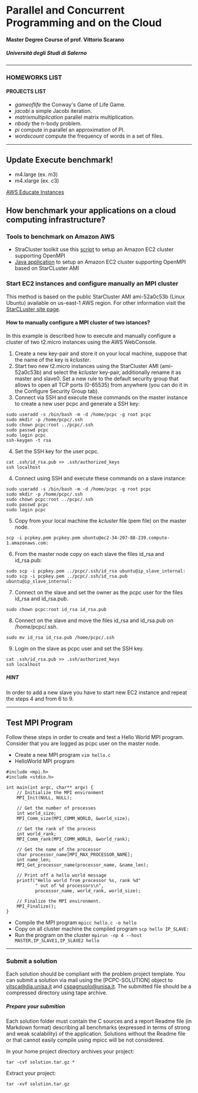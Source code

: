 # Parallel and Concurrent Programming and on the Cloud 
#### Master Degree Course of prof. Vittorio Scarano
##### Università degli Studi di Salerno
--------------------------------------------------------------------------------------------------

### HOMEWORKS LIST
#### PROJECTS LIST
- _gameoflife_ the Conway's Game of Life Game.
- _jacobi_	a simple Jacobi iteration.
- _matrixmultiplication_	parallel matrix multiplication.
- _nbody_	the n-body problem.
- _pi_ compute in parallel an approximation of PI.
- _wordscount_ compute the frequency of words in a set of files.
-------------------------------------------------------------------------------------------------

## Update Execute benchmark!

- m4.large (ex. m3)
- m4.xlarge (ex. c3)

[AWS Educate Instances](https://s3.amazonaws.com/awseducate-starter-account-services/AWS_Educate_Starter_Accounts_and_AWS_Services.pdf)

## How benchmark your applications on a cloud computing infrastructure? 

### Tools to benchmark on Amazon AWS

- StraCluster toolkit use this [script](https://github.com/spagnuolocarmine/amazonhpc) to setup an Amazon EC2 cluster supporting OpenMPI
-  [Java application](https://github.com/spagnuolocarmine/aws-cluster-toolkit)  to setup an Amazon EC2 cluster supporting OpenMPI based on StarCLuster AMI

### Start EC2 instances and configure manually an MPI cluster

This method is based on the public StarCluster AMI ami-52a0c53b (Linux Ubuntu) available on us-east-1 AWS region. For other information visit the [StarCLuster site page](http://star.mit.edu/cluster/).

#### How to manually configure a MPI cluster of two istances?
In this example is described how to execute and manually configure a cluster of two t2.micro instances using the AWS WebConsole.

1) Create a new key-pair and store it on your local machine, suppose that the name of the key is _kcluster_.
2) Start two new t2.micro instances using the StarCluster AMI (ami-52a0c53b) and select the _kcluster_ key-pair, additionally rename it as master and slave0. Set a new rule to the default security group that allows to open all TCP ports (0-65535) from anywhere (you can do it in the Configure Security Group tab).
3) Connect via SSH and execute these commands on the master instance to create a new user pcpc and generate a SSH key:
```
sudo useradd -s /bin/bash -m -d /home/pcpc -g root pcpc
sudo mkdir -p /home/pcpc/.ssh
sudo chown pcpc:root ../pcpc/.ssh
sudo passwd pcpc
sudo login pcpc
ssh-keygen -t rsa
```
4) Set the SSH key for the user pcpc.
```
cat .ssh/id_rsa.pub >> .ssh/authorized_keys
ssh localhost
```
4) Connect using SSH and execute these commands on a slave instance:
```
sudo useradd -s /bin/bash -m -d /home/pcpc -g root pcpc
sudo mkdir -p /home/pcpc/.ssh
sudo chown pcpc:root ../pcpc/.ssh
sudo passwd pcpc
sudo login pcpc
```
5) Copy from your local machine the _kcluster_ file (pem file) on the master node.
``` 
scp -i pcpkey.pem pcpkey.pem ubuntu@ec2-34-207-88-239.compute-1.amazonaws.com:
```
6) From the master node copy on each slave the files id_rsa and id_rsa.pub:
```
sudo scp -i pcpkey.pem ../pcpc/.ssh/id_rsa ubuntu@ip_slave_internal:
sudo scp -i pcpkey.pem ../pcpc/.ssh/id_rsa.pub ubuntu@ip_slave_internal:
```
7) Connect on the slave and set the owner as the pcpc user for the files id_rsa and id_rsa.pub.
```
sudo chown pcpc:root id_rsa id_rsa.pub 
```
8) Connect on the slave and move the files id_rsa and id_rsa.pub on /home/pcpc/.ssh.
```
sudo mv id_rsa id_rsa.pub /home/pcpc/.ssh
```
9) Login on the slave as pcpc user and set the SSH key.
```
cat .ssh/id_rsa.pub >> .ssh/authorized_keys
ssh localhost
```

##### HINT

In order to add a new slave you have to start new EC2 instance and repeat the steps 4 and from 6 to 9.

------------------------------------------------------------------------------------------------
## Test MPI Program

Follow these steps in order to create and test a Hello World MPI program. Consider that you are logged as pcpc user on the master node.

- Create a new MPI program
```vim hello.c```
- HelloWorld MPI program
```
#include <mpi.h>
#include <stdio.h>

int main(int argc, char** argv) {
    // Initialize the MPI environment
    MPI_Init(NULL, NULL);

    // Get the number of processes
    int world_size;
    MPI_Comm_size(MPI_COMM_WORLD, &world_size);

    // Get the rank of the process
    int world_rank;
    MPI_Comm_rank(MPI_COMM_WORLD, &world_rank);

    // Get the name of the processor
    char processor_name[MPI_MAX_PROCESSOR_NAME];
    int name_len;
    MPI_Get_processor_name(processor_name, &name_len);

    // Print off a hello world message
    printf("Hello world from processor %s, rank %d"
           " out of %d processors\n",
           processor_name, world_rank, world_size);

    // Finalize the MPI environment.
    MPI_Finalize();
}
```
- Compile the MPI program 
```mpicc hello.c -o hello```
- Copy on all cluster machine the compiled program
```scp hello IP_SLAVE:```
- Run the program on the cluster
```mpirun -np 4 --host MASTER,IP_SLAVE1,IP_SLAVE2 hello```

------------------------------------------------------------------------------------------------
### Submit a solution

Each solution should be compliant with the problem project template. You can submit a solution via mail using the [PCPC-SOLUTION]  object to vitsca@dia.unisa.it and cspagnuolo@unisa.it. The submitted file should be a compressed directory using tape archive.

##### Prepare your submition

Each solution folder must contain the C sources and a report Readme file (in Markdown format) describing all benchmarks (expressed in terms of strong and weak scalability) of the application. Solutions without the Readme file or that cannot easily compile using mpicc will be not considered.

In your home project directory archives your project:
```
tar -cvf solution.tar.gz *
```
Extract your project:
```
tar -xvf solution.tar.gz
```
